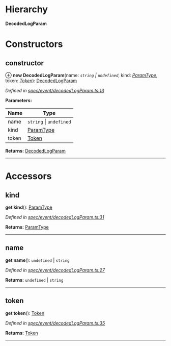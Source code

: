

# Hierarchy

**DecodedLogParam**

# Constructors

<a id="constructor"></a>

##  constructor

⊕ **new DecodedLogParam**(name: *`string` \| `undefined`*, kind: *[ParamType](_spec_paramtype_paramtype_.paramtype.md)*, token: *[Token](_token_token_.token.md)*): [DecodedLogParam](_spec_event_decodedlogparam_.decodedlogparam.md)

*Defined in [spec/event/decodedLogParam.ts:13](https://github.com/paritytech/js-libs/blob/e1a17c9/packages/abi/src/spec/event/decodedLogParam.ts#L13)*

**Parameters:**

| Name | Type |
| ------ | ------ |
| name | `string` \| `undefined` |
| kind | [ParamType](_spec_paramtype_paramtype_.paramtype.md) |
| token | [Token](_token_token_.token.md) |

**Returns:** [DecodedLogParam](_spec_event_decodedlogparam_.decodedlogparam.md)

___

# Accessors

<a id="kind"></a>

##  kind

**get kind**(): [ParamType](_spec_paramtype_paramtype_.paramtype.md)

*Defined in [spec/event/decodedLogParam.ts:31](https://github.com/paritytech/js-libs/blob/e1a17c9/packages/abi/src/spec/event/decodedLogParam.ts#L31)*

**Returns:** [ParamType](_spec_paramtype_paramtype_.paramtype.md)

___
<a id="name"></a>

##  name

**get name**(): `undefined` \| `string`

*Defined in [spec/event/decodedLogParam.ts:27](https://github.com/paritytech/js-libs/blob/e1a17c9/packages/abi/src/spec/event/decodedLogParam.ts#L27)*

**Returns:** `undefined` \| `string`

___
<a id="token"></a>

##  token

**get token**(): [Token](_token_token_.token.md)

*Defined in [spec/event/decodedLogParam.ts:35](https://github.com/paritytech/js-libs/blob/e1a17c9/packages/abi/src/spec/event/decodedLogParam.ts#L35)*

**Returns:** [Token](_token_token_.token.md)

___

